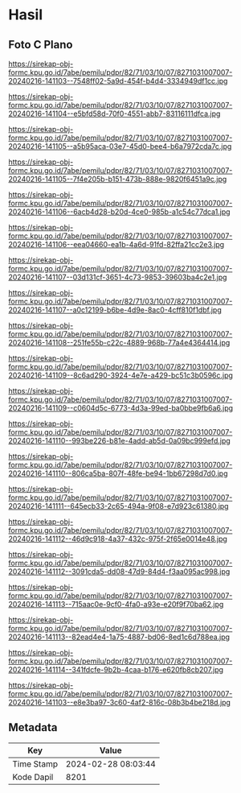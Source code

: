 # Hasil

## Foto C Plano

https://sirekap-obj-formc.kpu.go.id/7abe/pemilu/pdpr/82/71/03/10/07/8271031007007-20240216-141103--7548ff02-5a9d-454f-b4d4-3334949df1cc.jpg

https://sirekap-obj-formc.kpu.go.id/7abe/pemilu/pdpr/82/71/03/10/07/8271031007007-20240216-141104--e5bfd58d-70f0-4551-abb7-83116111dfca.jpg

https://sirekap-obj-formc.kpu.go.id/7abe/pemilu/pdpr/82/71/03/10/07/8271031007007-20240216-141105--a5b95aca-03e7-45d0-bee4-b6a7972cda7c.jpg

https://sirekap-obj-formc.kpu.go.id/7abe/pemilu/pdpr/82/71/03/10/07/8271031007007-20240216-141105--7f4e205b-b151-473b-888e-9820f6451a9c.jpg

https://sirekap-obj-formc.kpu.go.id/7abe/pemilu/pdpr/82/71/03/10/07/8271031007007-20240216-141106--6acb4d28-b20d-4ce0-985b-a1c54c77dca1.jpg

https://sirekap-obj-formc.kpu.go.id/7abe/pemilu/pdpr/82/71/03/10/07/8271031007007-20240216-141106--eea04660-ea1b-4a6d-91fd-82ffa21cc2e3.jpg

https://sirekap-obj-formc.kpu.go.id/7abe/pemilu/pdpr/82/71/03/10/07/8271031007007-20240216-141107--03d131cf-3651-4c73-9853-39603ba4c2e1.jpg

https://sirekap-obj-formc.kpu.go.id/7abe/pemilu/pdpr/82/71/03/10/07/8271031007007-20240216-141107--a0c12199-b6be-4d9e-8ac0-4cff810f1dbf.jpg

https://sirekap-obj-formc.kpu.go.id/7abe/pemilu/pdpr/82/71/03/10/07/8271031007007-20240216-141108--251fe55b-c22c-4889-968b-77a4e4364414.jpg

https://sirekap-obj-formc.kpu.go.id/7abe/pemilu/pdpr/82/71/03/10/07/8271031007007-20240216-141109--8c6ad290-3924-4e7e-a429-bc51c3b0596c.jpg

https://sirekap-obj-formc.kpu.go.id/7abe/pemilu/pdpr/82/71/03/10/07/8271031007007-20240216-141109--c0604d5c-6773-4d3a-99ed-ba0bbe9fb6a6.jpg

https://sirekap-obj-formc.kpu.go.id/7abe/pemilu/pdpr/82/71/03/10/07/8271031007007-20240216-141110--993be226-b81e-4add-ab5d-0a09bc999efd.jpg

https://sirekap-obj-formc.kpu.go.id/7abe/pemilu/pdpr/82/71/03/10/07/8271031007007-20240216-141110--806ca5ba-807f-48fe-be94-1bb67298d7d0.jpg

https://sirekap-obj-formc.kpu.go.id/7abe/pemilu/pdpr/82/71/03/10/07/8271031007007-20240216-141111--645ecb33-2c65-494a-9f08-e7d923c61380.jpg

https://sirekap-obj-formc.kpu.go.id/7abe/pemilu/pdpr/82/71/03/10/07/8271031007007-20240216-141112--46d9c918-4a37-432c-975f-2f65e0014e48.jpg

https://sirekap-obj-formc.kpu.go.id/7abe/pemilu/pdpr/82/71/03/10/07/8271031007007-20240216-141112--3091cda5-dd08-47d9-84d4-f3aa095ac998.jpg

https://sirekap-obj-formc.kpu.go.id/7abe/pemilu/pdpr/82/71/03/10/07/8271031007007-20240216-141113--715aac0e-9cf0-4fa0-a93e-e20f9f70ba62.jpg

https://sirekap-obj-formc.kpu.go.id/7abe/pemilu/pdpr/82/71/03/10/07/8271031007007-20240216-141113--82ead4e4-1a75-4887-bd06-8ed1c6d788ea.jpg

https://sirekap-obj-formc.kpu.go.id/7abe/pemilu/pdpr/82/71/03/10/07/8271031007007-20240216-141114--341fdcfe-9b2b-4caa-b176-e620fb8cb207.jpg

https://sirekap-obj-formc.kpu.go.id/7abe/pemilu/pdpr/82/71/03/10/07/8271031007007-20240216-141103--e8e3ba97-3c60-4af2-816c-08b3b4be218d.jpg


## Metadata

| Key        | Value               |
| ---------- | ------------------- |
| Time Stamp | 2024-02-28 08:03:44 |
| Kode Dapil | 8201                |



